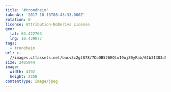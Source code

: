```yaml
---
title: '#trondheim'
takenAt: '2017-10-18T08:43:33.000Z'
rotation: 0
license: Attribution-NoDerivs License
geo:
  lat: 63.422763
  lng: 10.439077
tags:
  - trondheim
url: >-
  //images.ctfassets.net/bncv3c2gt878/7DoDB526EQloI9ojZ0yFab/61b31303d5fdd8dbb058d671191558c8/trondheim_24006998698_o
size: 2405944
image:
  width: 4192
  height: 2358
contentType: image/jpeg
---
```


